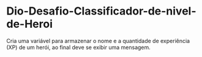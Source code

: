 # Dio-Desafio-Classificador-de-nivel-de-Heroi
Cria uma variável para armazenar o nome e a quantidade de experiência (XP) de um herói, ao final deve se exibir uma mensagem.
